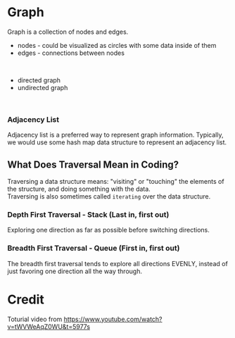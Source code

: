 # Graph
Graph is a collection of nodes and edges. 
* nodes - could be visualized as circles with some data inside of them
* edges - connections between nodes
<br />

* directed graph
* undirected graph
<br />

### Adjacency List
Adjacency list is a preferred way to represent graph information. Typically, we would use some hash map data structure to represent an adjacency list.

## What Does Traversal Mean in Coding?
Traversing a data structure means: "visiting" or "touching" the elements of the structure, and doing something with the data. 
<br />
Traversing is also sometimes called `iterating` over the data structure.

### Depth First Traversal - Stack (Last in, first out)
Exploring one direction as far as possible before switching directions. 

### Breadth First Traversal - Queue (First in, first out)
The breadth first traversal tends to explore all directions EVENLY, instead of just favoring one direction all the way through. 

# Credit
Toturial video from https://www.youtube.com/watch?v=tWVWeAqZ0WU&t=5977s
